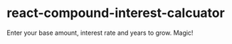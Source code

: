 # react-compound-interest-calcuator
Enter your base amount, interest rate and years to grow. Magic!
